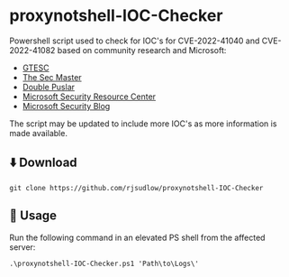 # proxynotshell-IOC-Checker

Powershell script used to check for IOC's for CVE-2022-41040 and CVE-2022-41082 based on community research and Microsoft:
* [GTESC](https://gteltsc.vn/blog/warning-new-attack-campaign-utilized-a-new-0day-rce-vulnerability-on-microsoft-exchange-server-12715.html)
* [The Sec Master](https://thesecmaster.com/how-to-mitigate-cve-2022-41040-a-0-day-ssrf-vulnerability-in-microsoft-exchange-server/)
* [Double Puslar](https://doublepulsar.com/proxynotshell-the-story-of-the-claimed-zero-day-in-microsoft-exchange-5c63d963a9e9)
* [Microsoft Security Resource Center](https://msrc-blog.microsoft.com/2022/09/29/customer-guidance-for-reported-zero-day-vulnerabilities-in-microsoft-exchange-server/)
* [Microsoft Security Blog](https://www.microsoft.com/security/blog/2022/09/30/analyzing-attacks-using-the-exchange-vulnerabilities-cve-2022-41040-and-cve-2022-41082/)

The script may be updated to include more IOC's as more information is made available.


## :arrow_down: Download
```
git clone https://github.com/rjsudlow/proxynotshell-IOC-Checker
```


## :rocket: Usage
Run the following command in an elevated PS shell from the affected server:
```
.\proxynotshell-IOC-Checker.ps1 'Path\to\Logs\'
```
